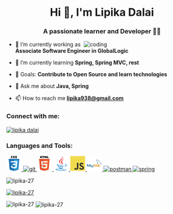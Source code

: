 <h1 align="center">Hi 👋, I'm Lipika Dalai</h1>
<h3 align="center">A passionate learner and Developer 👩‍💻</h3>

<img align="right" alt="coding" width="300" src="https://stemettes.org/zine/wp-content/uploads/sites/3/2021/08/giphy-13-1.gif" >

- 🔭 I’m currently working as **Associate Software Engineer in GlobalLogic**

- 🌱 I’m currently learning **Spring, Spring MVC, rest**

- 🎯 Goals: **Contribute to Open Source and learn technologies**

- 💬 Ask me about **Java, Spring**

- 📫 How to reach me **lipika938@gmail.com**

<h3 align="left">Connect with me:</h3>
<p align="left">
<a href="https://linkedin.com/in/lipika dalai" target="blank"><img align="center" src="https://raw.githubusercontent.com/rahuldkjain/github-profile-readme-generator/master/src/images/icons/Social/linked-in-alt.svg" alt="lipika dalai" height="30" width="40" /></a>
</p>

<h3 align="left">Languages and Tools:</h3>
<p align="left"> <a href="https://www.w3schools.com/css/" target="_blank" rel="noreferrer"> <img src="https://raw.githubusercontent.com/devicons/devicon/master/icons/css3/css3-original-wordmark.svg" alt="css3" width="40" height="40"/> </a> <a href="https://git-scm.com/" target="_blank" rel="noreferrer"> <img src="https://www.vectorlogo.zone/logos/git-scm/git-scm-icon.svg" alt="git" width="40" height="40"/> </a> <a href="https://www.w3.org/html/" target="_blank" rel="noreferrer"> <img src="https://raw.githubusercontent.com/devicons/devicon/master/icons/html5/html5-original-wordmark.svg" alt="html5" width="40" height="40"/> </a> <a href="https://www.java.com" target="_blank" rel="noreferrer"> <img src="https://raw.githubusercontent.com/devicons/devicon/master/icons/java/java-original.svg" alt="java" width="40" height="40"/> </a> <a href="https://developer.mozilla.org/en-US/docs/Web/JavaScript" target="_blank" rel="noreferrer"> <img src="https://raw.githubusercontent.com/devicons/devicon/master/icons/javascript/javascript-original.svg" alt="javascript" width="40" height="40"/> </a> <a href="https://www.mysql.com/" target="_blank" rel="noreferrer"> <img src="https://raw.githubusercontent.com/devicons/devicon/master/icons/mysql/mysql-original-wordmark.svg" alt="mysql" width="40" height="40"/> </a> <a href="https://postman.com" target="_blank" rel="noreferrer"> <img src="https://www.vectorlogo.zone/logos/getpostman/getpostman-icon.svg" alt="postman" width="40" height="40"/> </a> <a href="https://spring.io/" target="_blank" rel="noreferrer"> <img src="https://www.vectorlogo.zone/logos/springio/springio-icon.svg" alt="spring" width="40" height="40"/> </a> </p>
<p align="left"> <img src="https://komarev.com/ghpvc/?username=lipika-27&label=Profile%20views&color=0e75b6&style=flat" alt="lipika-27" /> </p>

<p align="left"> <a href="https://github.com/ryo-ma/github-profile-trophy"><img src="https://github-profile-trophy.vercel.app/?username=lipika-27" alt="lipika-27" /></a> </p>


<p><img align="left" src="https://github-readme-stats.vercel.app/api/top-langs?username=lipika-27&show_icons=true&locale=en&layout=compact" alt="lipika-27" /></p>

<p>&nbsp;<img align="center" src="https://github-readme-stats.vercel.app/api?username=lipika-27&show_icons=true&locale=en" alt="lipika-27" /></p>
